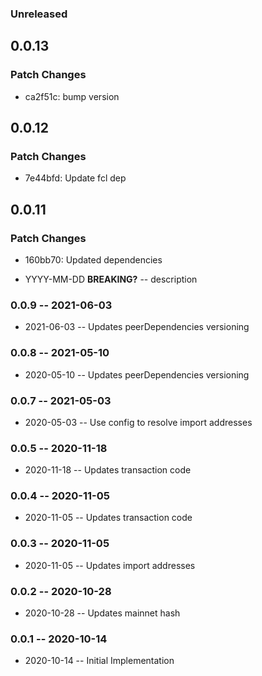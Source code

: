 ### Unreleased

## 0.0.13

### Patch Changes

- ca2f51c: bump version

## 0.0.12

### Patch Changes

- 7e44bfd: Update fcl dep

## 0.0.11

### Patch Changes

- 160bb70: Updated dependencies

- YYYY-MM-DD **BREAKING?** -- description

### 0.0.9 -- 2021-06-03

- 2021-06-03 -- Updates peerDependencies versioning

### 0.0.8 -- 2021-05-10

- 2020-05-10 -- Updates peerDependencies versioning

### 0.0.7 -- 2021-05-03

- 2020-05-03 -- Use config to resolve import addresses

### 0.0.5 -- 2020-11-18

- 2020-11-18 -- Updates transaction code

### 0.0.4 -- 2020-11-05

- 2020-11-05 -- Updates transaction code

### 0.0.3 -- 2020-11-05

- 2020-11-05 -- Updates import addresses

### 0.0.2 -- 2020-10-28

- 2020-10-28 -- Updates mainnet hash

### 0.0.1 -- 2020-10-14

- 2020-10-14 -- Initial Implementation
